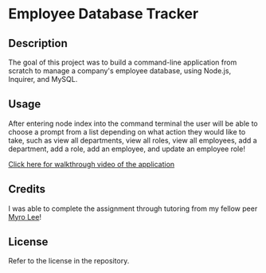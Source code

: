 # Employee Database Tracker

## Description

The goal of this project was to build a command-line application from scratch to manage a company's employee database, using Node.js, Inquirer, and MySQL.

## Usage

After entering node index into the command terminal the user will be able to choose a prompt from a list depending on what action they would like to take, such as view all departments, view all roles, view all employees, add a department, add a role, add an employee, and update an employee role!

[Click here for walkthrough video of the application](https://drive.google.com/file/d/1RwHceN-B2vkycolqThmfmhEQBuMOgeK7/view?usp=sharing)

## Credits

I was able to complete the assignment through tutoring from my fellow peer [Myro Lee](https://github.com/myrojoylee)!

## License

Refer to the license in the repository.